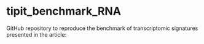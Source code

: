 # tipit_benchmark_RNA
GitHub repository to reproduce the benchmark of transcriptomic signatures presented in the article:
